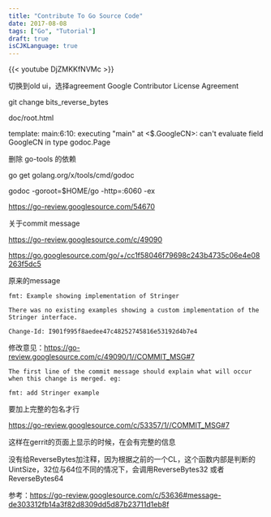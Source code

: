 ```yaml
---
title: "Contribute To Go Source Code"
date: 2017-08-08
tags: ["Go", "Tutorial"]
draft: true
isCJKLanguage: true
---
```


{{< youtube DjZMKKfNVMc >}}

切换到old ui，选择agreement 
Google Contributor License Agreement

git change bits_reverse_bytes

doc/root.html

template: main:6:10: executing "main" at <$.GoogleCN>: can't evaluate field GoogleCN in type godoc.Page 

删除 go-tools 的依赖

go get golang.org/x/tools/cmd/godoc

godoc -goroot=$HOME/go -http=:6060 -ex

https://go-review.googlesource.com/54670

关于commit message

https://go-review.googlesource.com/c/49090

https://go.googlesource.com/go/+/cc1f58046f79698c243b4735c06e4e08263f5dc5

原来的message
```
fmt: Example showing implementation of Stringer

There was no existing examples showing a custom implementation of the
Stringer interface.

Change-Id: I901f995f8aedee47c48252745816e53192d4b7e4
```

修改意见：https://go-review.googlesource.com/c/49090/1//COMMIT_MSG#7
```
The first line of the commit message should explain what will occur when this change is merged. eg:

fmt: add Stringer example
```

要加上完整的包名才行

https://go-review.googlesource.com/c/53357/1//COMMIT_MSG#7

这样在gerrit的页面上显示的时候，在会有完整的信息

没有给ReverseBytes加注释，因为根据之前的一个CL，这个函数内部是判断的UintSize，32位与64位不同的情况下，会调用ReverseBytes32 或者 ReverseBytes64

参考：https://go-review.googlesource.com/c/53636#message-de303312fb14a3f82d8309dd5d87b23711d1eb8f
